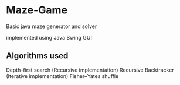 # Maze-Game
Basic java maze generator and solver

implemented using Java Swing GUI

## Algorithms used
Depth-first search (Recursive implementation)
Recursive Backtracker (Iterative implementation)
Fisher–Yates shuffle
